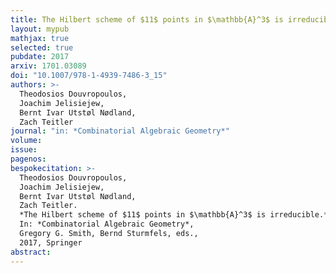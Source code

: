 ```yaml
---
title: The Hilbert scheme of $11$ points in $\mathbb{A}^3$ is irreducible
layout: mypub
mathjax: true
selected: true
pubdate: 2017
arxiv: 1701.03089
doi: "10.1007/978-1-4939-7486-3_15"
authors: >-
  Theodosios Douvropoulos,
  Joachim Jelisiejew,
  Bernt Ivar Utstøl Nødland,
  Zach Teitler
journal: "in: *Combinatorial Algebraic Geometry*"
volume:
issue:
pagenos:
bespokecitation: >-
  Theodosios Douvropoulos,
  Joachim Jelisiejew,
  Bernt Ivar Utstøl Nødland,
  Zach Teitler.
  *The Hilbert scheme of $11$ points in $\mathbb{A}^3$ is irreducible.*
  In: *Combinatorial Algebraic Geometry*,
  Gregory G. Smith, Bernd Sturmfels, eds.,
  2017, Springer
abstract:
---
```


